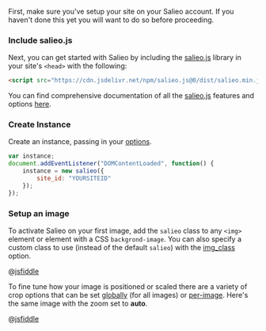 First, make sure you've setup your site on your Salieo account. If you haven't done this yet you will want to do so before proceeding.

### Include salieo.js
Next, you can get started with Salieo by including the [salieo.js](https://github.com/salieo/salieo.js) library in your site's `<head>` with the following:

```html
<script src="https://cdn.jsdelivr.net/npm/salieo.js@0/dist/salieo.min.js" defer></script>
```

You can find comprehensive documentation of all the [salieo.js](https://github.com/salieo/salieo.js) features and options [here](https://github.com/salieo/salieo.js).

### Create Instance

Create an instance, passing in your [options](https://github.com/salieo/salieo.js#options).

```javascript
var instance;
document.addEventListener("DOMContentLoaded", function() {
    instance = new salieo({
        site_id: "YOURSITEID"
    });
});
```

### Setup an image

To activate Salieo on your first image, add the `salieo` class to any `<img>` element or element with a CSS `backgrond-image`. You can also specify a custom class to use (instead of the default `salieo`) with the [img_class](https://github.com/salieo/salieo.js#img_class) option.

@[jsfiddle](8z8ss6qy)

To fine tune how your image is positioned or scaled there are a variety of crop options that can be set [globally](https://github.com/salieo/salieo.js#crop_options) (for all images) or [per-image](https://github.com/salieo/salieo.js#crop-options). Here's the same image with the zoom set to **auto**.

@[jsfiddle](81q8kpkv)
